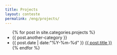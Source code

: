 ```yaml
---
title: Projects
layout: conteste
permalink: /eng/projects/
---
```


<ul class="listing">
{% for post in site.categories.projects %}

  <li class="listing-seperator">{{ post.another-category }}</li>
  <li class="listing-item">
    <time datetime="{{ post.date | date:"%Y-%m-%d" }}">{{ post.date | date:"%Y-%m-%d" }}</time>
    <a href="{{ post.url }}" title="{{ post.title }}">{{ post.title }}</a>
  </li>
{% endfor %}
</ul>
